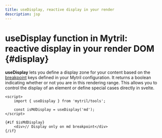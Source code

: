 ```yaml
---
title: useDisplay, reactive display in your render
description: jsp
---
```


# useDisplay function in Mytril: reactive display in your render DOM {#display}

**useDisplay** lets you define a display zone for your content based on the [breakpoint]('/customization/breakpoints') keys defined in your Mytril configuration. It returns a boolean indicating whether or not you are in this rendering range. This allows you to control the display of an element or define special cases directly in svelte.

```svelte
<script>
	import { useDisplay } from 'mytril/tools';

	const isMdDisplay = useDisplay('md');
</script>

{#if $isMdDisplay}
	<div>// Display only on md breakpoint</div>
{/if}
```
